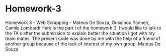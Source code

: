 # Homework-3
Homework 3 - Web Scrapping - Mateus De Souza, Ousainou Panneh, Camila Lombardi
 Here is the part I of the homework 3. I would like to talk to the TA's after the submission to explain better the situation I got with my team mates.
 The present code was done by me with the help of a friend of another group because of the lack of interest of my own group.
 Mateus De Souza
